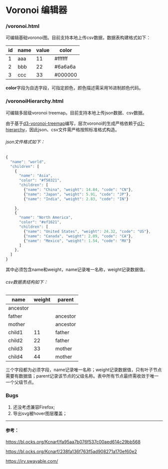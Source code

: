 # Voronoi 编辑器

### /voronoi.html

可编辑基础voronoi图。目前支持本地上传csv数据，数据表构建格式如下：

| id   | name | value | color   |
| ---- | ---- | ----- | ------- |
| 1    | aaa  | 11    | #ffffff |
| 2    | bbb  | 22    | #6a6a6a |
| 3    | ccc  | 33    | #000000 |

**color**字段为自选字段，可指定颜色，颜色描述需采用16进制颜色代码。

### /voronoiHierarchy.html

可编辑多层级voronoi treemap。目前支持本地上传json数据、csv数据。

由于基于[d3-voronoi-treemap](https://github.com/Kcnarf/d3-voronoi-treemap)编写，层次voronoi的生成严格依赖于[d3-hierarchy](https://github.com/d3/d3-hierarchy#hierarchy)，因此json、csv文件需严格按照标准格式构造。

###### json文件格式如下：

```javascript
{
  "name": "world",
  "children": [
    {
      "name": "Asia",
      "color": "#f58321",
      "children": [
        {"name": "China", "weight": 14.84, "code": "CN"},
        {"name": "Japan", "weight": 5.91, "code": "JP"},
        {"name": "India", "weight": 2.83, "code": "IN"}
          
    },
    {
      "name": "North America",
      "color": "#ef1621",
      "children": [
        {"name": "United States", "weight": 24.32, "code": "US"},
        {"name": "Canada", "weight": 2.09, "code": "CA"},
        {"name": "Mexico", "weight": 1.54, "code": "MX"}
      ]
    },
  ]
}
```

其中必须包含name和weight，name记录唯一名称，weight记录数据值。

###### csv数据表结构如下：

| name     | weight | parent   |
| -------- | ------ | -------- |
| ancestor |        |          |
| father   |        | ancestor |
| mother   |        | ancestor |
| child1   | 11     | father   |
| child2   | 22     | father   |
| child3   | 33     | mother   |
| child4   | 44     | mother   |

三个字段都为必须字段，name记录唯一名称；weight记录数据值，只有叶子节点需要有数据值；parent记录该节点的父级名称。表中所有节点最终需收敛于唯一一个父级节点。

### Bugs
1. 还没考虑兼容Firefox;
2. 导出svg被hover图层覆盖；


------

#### 参考：

https://bl.ocks.org/Kcnarf/fa95aa7b076f537c00aed614c29bb568

https://bl.ocks.org/Kcnarf/238fa136f763f5ad908271a170ef60e2

https://irv.swayable.com/
